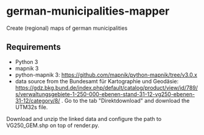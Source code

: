 # german-municipalities-mapper
Create (regional) maps of german municipalities

## Requirements
- Python 3
- mapnik 3
- python-mapnik 3: https://github.com/mapnik/python-mapnik/tree/v3.0.x
- data source from the Bundesamt für Kartographie und Geodäsie: https://gdz.bkg.bund.de/index.php/default/catalog/product/view/id/789/s/verwaltungsgebiete-1-250-000-ebenen-stand-31-12-vg250-ebenen-31-12/category/8/ . Go to the tab "Direktdownload" and download the UTM32s file.

Download and unzip the linked data and configure the path to VG250_GEM.shp on top of render.py.
